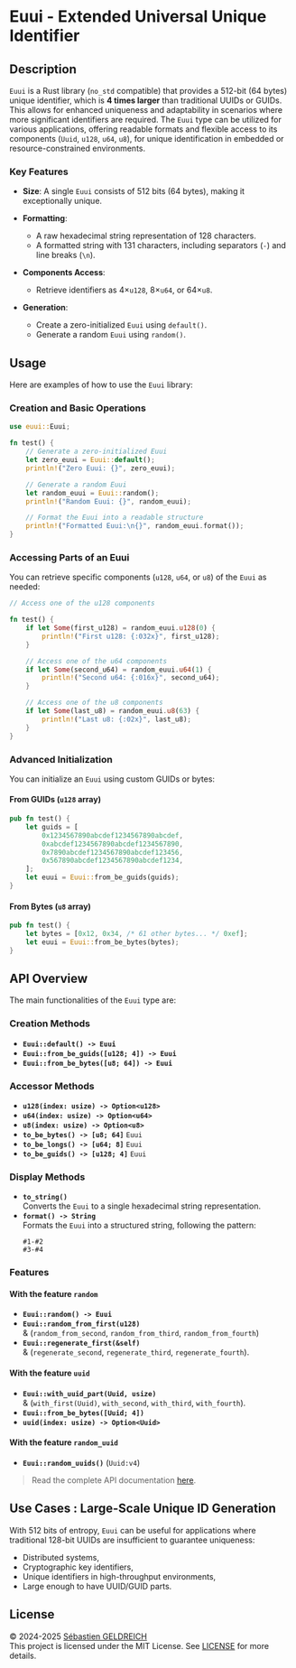 # Euui - Extended Universal Unique Identifier

## Description

`Euui` is a Rust library (`no_std` compatible) that provides a 512-bit (64 bytes) unique identifier, which is **4 times
larger** than traditional UUIDs or GUIDs. This allows for enhanced uniqueness and adaptability in scenarios where more
significant identifiers are required.
The `Euui` type can be utilized for various applications, offering readable formats and flexible access to its
components (`Uuid`, `u128`, `u64`, `u8`), for unique identification in embedded or resource-constrained environments.

### Key Features

- **Size**: A single `Euui` consists of 512 bits (64 bytes), making it exceptionally unique.
- **Formatting**:
    - A raw hexadecimal string representation of 128 characters.
    - A formatted string with 131 characters, including separators (`-`) and line breaks (`\n`).

- **Components Access**:
    - Retrieve identifiers as 4×`u128`, 8×`u64`, or 64×`u8`.

- **Generation**:
    - Create a zero-initialized `Euui` using `default()`.
    - Generate a random `Euui` using `random()`.

## Usage

Here are examples of how to use the `Euui` library:

### Creation and Basic Operations

```rust
use euui::Euui;

fn test() {
    // Generate a zero-initialized Euui
    let zero_euui = Euui::default();
    println!("Zero Euui: {}", zero_euui);

    // Generate a random Euui
    let random_euui = Euui::random();
    println!("Random Euui: {}", random_euui);

    // Format the Euui into a readable structure
    println!("Formatted Euui:\n{}", random_euui.format());
}
```

### Accessing Parts of an Euui

You can retrieve specific components (`u128`, `u64`, or `u8`) of the `Euui` as needed:

```rust
// Access one of the u128 components

fn test() {
    if let Some(first_u128) = random_euui.u128(0) {
        println!("First u128: {:032x}", first_u128);
    }

    // Access one of the u64 components
    if let Some(second_u64) = random_euui.u64(1) {
        println!("Second u64: {:016x}", second_u64);
    }

    // Access one of the u8 components
    if let Some(last_u8) = random_euui.u8(63) {
        println!("Last u8: {:02x}", last_u8);
    }
}
```

### Advanced Initialization

You can initialize an `Euui` using custom GUIDs or bytes:

#### From GUIDs (`u128` array)

```rust
pub fn test() {
    let guids = [
        0x1234567890abcdef1234567890abcdef,
        0xabcdef1234567890abcdef1234567890,
        0x7890abcdef1234567890abcdef123456,
        0x567890abcdef1234567890abcdef1234,
    ];
    let euui = Euui::from_be_guids(guids);
}
```

#### From Bytes (`u8` array)

```rust
pub fn test() {
    let bytes = [0x12, 0x34, /* 61 other bytes... */ 0xef];
    let euui = Euui::from_be_bytes(bytes);
}
```

## API Overview

The main functionalities of the `Euui` type are:

### Creation Methods

- **`Euui::default() -> Euui`**
- **`Euui::from_be_guids([u128; 4]) -> Euui`**
- **`Euui::from_be_bytes([u8; 64]) -> Euui`**

### Accessor Methods

- **`u128(index: usize) -> Option<u128>`**
- **`u64(index: usize) -> Option<u64>`**
- **`u8(index: usize) -> Option<u8>`**
- **`to_be_bytes() -> [u8; 64]`** `Euui`
- **`to_be_longs() -> [u64; 8]`** `Euui`
- **`to_be_guids() -> [u128; 4]`** `Euui`

### Display Methods

- **`to_string()`**  
  Converts the `Euui` to a single hexadecimal string representation.
- **`format() -> String`**  
  Formats the `Euui` into a structured string, following the pattern:
  ```
  #1-#2  
  #3-#4
  ```  

### Features

#### With the feature `random`

- **`Euui::random() -> Euui`**
- **`Euui::random_from_first(u128)`**   
  & (`random_from_second`, `random_from_third`, `random_from_fourth`)
- **`Euui::regenerate_first(&self)`**    
  & (`regenerate_second`, `regenerate_third`, `regenerate_fourth`).

#### With the feature `uuid`

- **`Euui::with_uuid_part(Uuid, usize)`**  
  & (`with_first(Uuid)`, `with_second`, `with_third`, `with_fourth`).
- **`Euui::from_be_bytes([Uuid; 4])`**
- **`uuid(index: usize) -> Option<Uuid>`**

#### With the feature `random_uuid`

- **`Euui::random_uuids()`** (`Uuid:v4`)

> Read the complete API documentation [here](https://docs.rs/euui).

## Use Cases : Large-Scale Unique ID Generation

With 512 bits of entropy, `Euui` can be useful for applications where traditional 128-bit UUIDs are insufficient to
guarantee uniqueness:

- Distributed systems,
- Cryptographic key identifiers,
- Unique identifiers in high-throughput environments,
- Large enough to have UUID/GUID parts.

## License

&copy; 2024-2025 [Sébastien GELDREICH](mailto:dev@trehinos.eu)  
This project is licensed under the MIT License. See [LICENSE]() for more details.